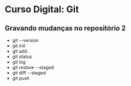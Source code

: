# Curso Digital: Git

## Gravando mudanças no repositório 2

* git --version
* git init
* git add .
* git status
* git log
* git restore --staged
* git diff --staged
* git push